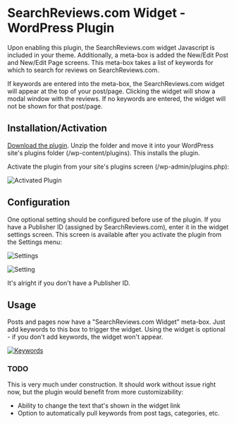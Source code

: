 # SearchReviews.com Widget - WordPress Plugin
Upon enabling this plugin, the SearchReviews.com widget Javascript is included in your theme. Additionally, a meta-box is added the New/Edit Post and New/Edit Page screens. This meta-box takes a list of keywords for which to search for reviews on SearchReviews.com.

If keywords are entered into the meta-box, the SearchReviews.com widget will appear at the top of your post/page. Clicking the widget will show a modal window with the reviews. If no keywords are entered, the widget will not be shown for that post/page.

## Installation/Activation
[Download the plugin](https://github.com/sumeetjain/searchreviews.com-wordpress-plugin/zipball/master). Unzip the folder and move it into your WordPress site's plugins folder (/wp-content/plugins). This installs the plugin.

Activate the plugin from your site's plugins screen (/wp-admin/plugins.php):

![Activated Plugin](http://f.cl.ly/items/2Y0O1w291j1C2q2L2i0J/Screen%20shot%202011-05-22%20at%2012.28.19%20AM.png)

## Configuration
One optional setting should be configured before use of the plugin. If you have a Publisher ID (assigned by SearchReviews.com), enter it in the widget settings screen. This screen is available after you activate the plugin from the Settings menu:

![Settings](http://f.cl.ly/items/2i100f2Y0D1t352l0d2f/Screen%20shot%202011-05-22%20at%2012.31.50%20AM.png)

![Setting](http://f.cl.ly/items/0k0y2H0K263U3K292o2P/Screen%20shot%202011-05-22%20at%2012.35.17%20AM.png)

It's alright if you don't have a Publisher ID.

## Usage
Posts and pages now have a "SearchReviews.com Widget" meta-box. Just add keywords to this box to trigger the widget. Using the widget is optional - if you don't add keywords, the widget won't appear.

[![Keywords](http://f.cl.ly/items/0t253l2O2Y3v2y013i24/Screen%20shot%202011-05-22%20at%2012.37.37%20AM_600x338.shkl.png)](http://www.cl.ly/6xq3)

### TODO
This is very much under construction. It should work without issue right now, but the plugin would benefit from more customizability:

- Ability to change the text that's shown in the widget link
- Option to automatically pull keywords from post tags, categories, etc.
